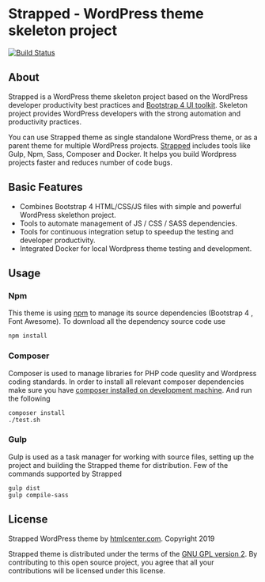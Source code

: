 # Strapped - WordPress theme skeleton project

[![Build Status](https://travis-ci.org/htmlcenterhq/strapped.svg?branch=master)](https://travis-ci.org/htmlcenterhq/strapped)

## About

Strapped is a WordPress theme skeleton project based on the WordPress developer productivity best practices and [Bootstrap 4 UI toolkit](https://getbootstrap.com/). Skeleton project provides WordPress developers with the strong automation and productivity practices.

You can use Strapped theme as single standalone WordPress theme, or as a parent theme for multiple WordPress projects. [Strapped](https://www.htmlcenter.com/themes/strapped) includes tools like Gulp, Npm, Sass, Composer and Docker. It helps you build Wordpress projects faster and reduces number of code bugs.

## Basic Features

- Combines Bootstrap 4 HTML/CSS/JS files with simple and powerful WordPress skelethon project.
- Tools to automate management of JS / CSS / SASS dependencies.
- Tools for continuous integration setup to speedup the testing and developer productivity.
- Integrated Docker for local Wordpress theme testing and development. 

## Usage

### Npm

This theme is using [npm](https://www.npmjs.com/) to manage its source dependencies (Bootstrap 4 , Font Awesome). To download all the dependency source code use

    npm install

### Composer

Composer is used to manage libraries for PHP code queslity and Wordpress coding standards. In order to install all relevant composer dependencies make sure you have [composer installed on development machine](https://getcomposer.org/doc/00-intro.md). And run the following

    composer install
    ./test.sh

### Gulp

Gulp is used as a task manager for working with source files, setting up the project and building the Strapped theme for distribution. Few of the commands supported by Strapped

    gulp dist
    gulp compile-sass

## License

Strapped WordPress theme by [htmlcenter.com](https://www.htmlcenter.com). Copyright 2019

Strapped theme is distributed under the terms of the [GNU GPL version 2](http://www.gnu.org/licenses/old-licenses/gpl-2.0.en.html). By contributing to this open source project, you agree that all your contributions will be licensed under this license.
